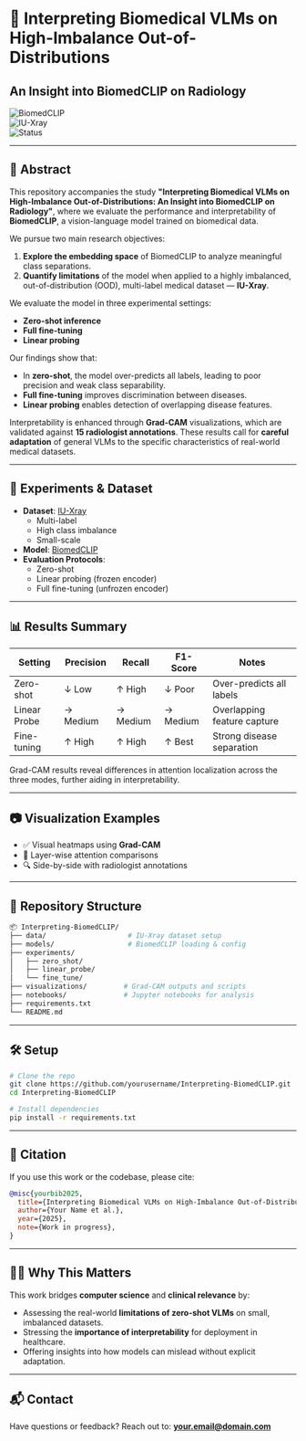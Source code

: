 # 🧠 Interpreting Biomedical VLMs on High-Imbalance Out-of-Distributions  
## An Insight into BiomedCLIP on Radiology

![BiomedCLIP](https://img.shields.io/badge/BiomedCLIP-Vision--Language--Model-blueviolet)  
![IU-Xray](https://img.shields.io/badge/Dataset-IU--Xray-lightgrey)  
![Status](https://img.shields.io/badge/Status-Research--In--Progress-yellow)

---

## 📌 Abstract

This repository accompanies the study **"Interpreting Biomedical VLMs on High-Imbalance Out-of-Distributions: An Insight into BiomedCLIP on Radiology"**, where we evaluate the performance and interpretability of **BiomedCLIP**, a vision-language model trained on biomedical data.

We pursue two main research objectives:
1. **Explore the embedding space** of BiomedCLIP to analyze meaningful class separations.
2. **Quantify limitations** of the model when applied to a highly imbalanced, out-of-distribution (OOD), multi-label medical dataset — **IU-Xray**.

We evaluate the model in three experimental settings:
- **Zero-shot inference**
- **Full fine-tuning**
- **Linear probing**

Our findings show that:
- In **zero-shot**, the model over-predicts all labels, leading to poor precision and weak class separability.
- **Full fine-tuning** improves discrimination between diseases.
- **Linear probing** enables detection of overlapping disease features.

Interpretability is enhanced through **Grad-CAM** visualizations, which are validated against **15 radiologist annotations**. These results call for **careful adaptation** of general VLMs to the specific characteristics of real-world medical datasets.

---

## 🧪 Experiments & Dataset

- **Dataset**: [IU-Xray](https://openi.nlm.nih.gov/)
  - Multi-label
  - High class imbalance
  - Small-scale
- **Model**: [BiomedCLIP](https://github.com/microsoft/BiomedCLIP)
- **Evaluation Protocols**:
  - Zero-shot
  - Linear probing (frozen encoder)
  - Full fine-tuning (unfrozen encoder)

---

## 📊 Results Summary

| Setting       | Precision | Recall | F1-Score | Notes                         |
|---------------|-----------|--------|----------|-------------------------------|
| Zero-shot     | ↓ Low     | ↑ High | ↓ Poor   | Over-predicts all labels      |
| Linear Probe  | → Medium  | → Medium | → Medium | Overlapping feature capture   |
| Fine-tuning   | ↑ High    | ↑ High | ↑ Best   | Strong disease separation     |

Grad-CAM results reveal differences in attention localization across the three modes, further aiding in interpretability.

---

## 📷 Visualization Examples

- ✅ Visual heatmaps using **Grad-CAM**
- 📌 Layer-wise attention comparisons
- 🔍 Side-by-side with radiologist annotations

---

## 📁 Repository Structure

```bash
📦 Interpreting-BiomedCLIP/
├── data/                    # IU-Xray dataset setup
├── models/                  # BiomedCLIP loading & config
├── experiments/
│   ├── zero_shot/
│   ├── linear_probe/
│   └── fine_tune/
├── visualizations/         # Grad-CAM outputs and scripts
├── notebooks/              # Jupyter notebooks for analysis
├── requirements.txt
└── README.md
```

---

## 🛠️ Setup

```bash
# Clone the repo
git clone https://github.com/yourusername/Interpreting-BiomedCLIP.git
cd Interpreting-BiomedCLIP

# Install dependencies
pip install -r requirements.txt
```

---

## 📢 Citation

If you use this work or the codebase, please cite:

```bibtex
@misc{yourbib2025,
  title={Interpreting Biomedical VLMs on High-Imbalance Out-of-Distributions: An Insight into BiomedCLIP on Radiology},
  author={Your Name et al.},
  year={2025},
  note={Work in progress},
}
```

---

## 👩‍⚕️ Why This Matters

This work bridges **computer science** and **clinical relevance** by:
- Assessing the real-world **limitations of zero-shot VLMs** on small, imbalanced datasets.
- Stressing the **importance of interpretability** for deployment in healthcare.
- Offering insights into how models can mislead without explicit adaptation.

---

## 📬 Contact

Have questions or feedback? Reach out to: **your.email@domain.com**
